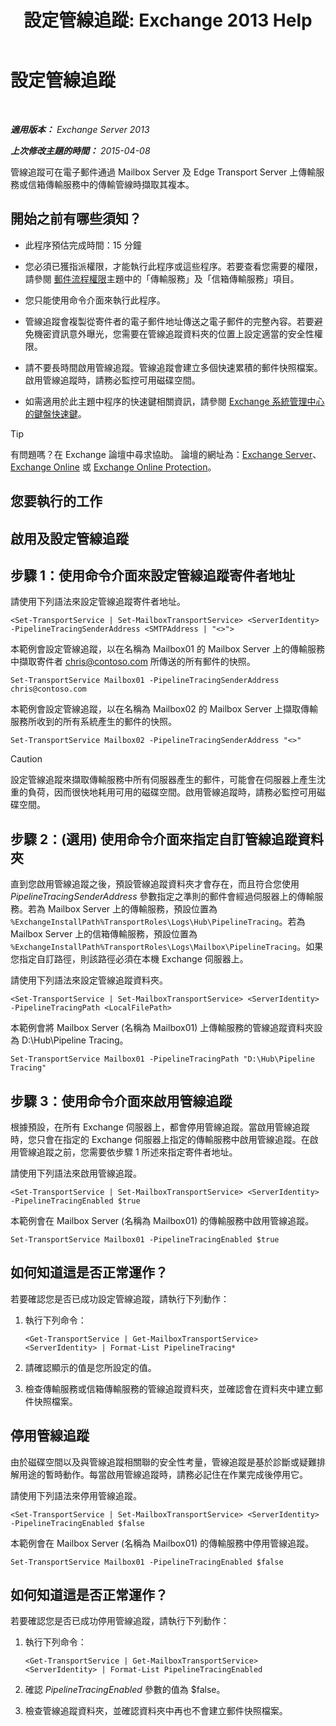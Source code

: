 ﻿---
title: '設定管線追蹤: Exchange 2013 Help'
TOCTitle: 設定管線追蹤
ms:assetid: 10293c83-2157-474e-840d-942e064a4672
ms:mtpsurl: https://technet.microsoft.com/zh-tw/library/JJ916678(v=EXCHG.150)
ms:contentKeyID: 52062515
ms.date: 05/21/2018
mtps_version: v=EXCHG.150
ms.translationtype: MT
---

# 設定管線追蹤

 

_**適用版本：** Exchange Server 2013_

_**上次修改主題的時間：** 2015-04-08_

管線追蹤可在電子郵件通過 Mailbox Server 及 Edge Transport Server 上傳輸服務或信箱傳輸服務中的傳輸管線時擷取其複本。

## 開始之前有哪些須知？

  - 此程序預估完成時間：15 分鐘

  - 您必須已獲指派權限，才能執行此程序或這些程序。若要查看您需要的權限，請參閱 [郵件流程權限](mail-flow-permissions-exchange-2013-help.md)主題中的「傳輸服務」及「信箱傳輸服務」項目。

  - 您只能使用命令介面來執行此程序。

  - 管線追蹤會複製從寄件者的電子郵件地址傳送之電子郵件的完整內容。若要避免機密資訊意外曝光，您需要在管線追蹤資料夾的位置上設定適當的安全性權限。

  - 請不要長時間啟用管線追蹤。管線追蹤會建立多個快速累積的郵件快照檔案。啟用管線追蹤時，請務必監控可用磁碟空間。

  - 如需適用於此主題中程序的快速鍵相關資訊，請參閱 [Exchange 系統管理中心的鍵盤快速鍵](keyboard-shortcuts-in-the-exchange-admin-center-exchange-online-protection-help.md)。


> [!TIP]  
> 有問題嗎？在 Exchange 論壇中尋求協助。 論壇的網址為：<a href="https://go.microsoft.com/fwlink/p/?linkid=60612">Exchange Server</a>、 <a href="https://go.microsoft.com/fwlink/p/?linkid=267542">Exchange Online</a> 或 <a href="https://go.microsoft.com/fwlink/p/?linkid=285351">Exchange Online Protection</a>。




## 您要執行的工作

## 啟用及設定管線追蹤

## 步驟 1：使用命令介面來設定管線追蹤寄件者地址

請使用下列語法來設定管線追蹤寄件者地址。

    <Set-TransportService | Set-MailboxTransportService> <ServerIdentity> -PipelineTracingSenderAddress <SMTPAddress | "<>">

本範例會設定管線追蹤，以在名稱為 Mailbox01 的 Mailbox Server 上的傳輸服務中擷取寄件者 chris@contoso.com 所傳送的所有郵件的快照。

    Set-TransportService Mailbox01 -PipelineTracingSenderAddress chris@contoso.com

本範例會設定管線追蹤，以在名稱為 Mailbox02 的 Mailbox Server 上擷取傳輸服務所收到的所有系統產生的郵件的快照。

    Set-TransportService Mailbox02 -PipelineTracingSenderAddress "<>"


> [!CAUTION]  
> 設定管線追蹤來擷取傳輸服務中所有伺服器產生的郵件，可能會在伺服器上產生沈重的負荷，因而很快地耗用可用的磁碟空間。啟用管線追蹤時，請務必監控可用磁碟空間。




## 步驟 2：(選用) 使用命令介面來指定自訂管線追蹤資料夾

直到您啟用管線追蹤之後，預設管線追蹤資料夾才會存在，而且符合您使用 *PipelineTracingSenderAddress* 參數指定之準則的郵件會經過伺服器上的傳輸服務。若為 Mailbox Server 上的傳輸服務，預設位置為 `%ExchangeInstallPath%TransportRoles\Logs\Hub\PipelineTracing`。若為 Mailbox Server 上的信箱傳輸服務，預設位置為 `%ExchangeInstallPath%TransportRoles\Logs\Mailbox\PipelineTracing`。如果您指定自訂路徑，則該路徑必須在本機 Exchange 伺服器上。

請使用下列語法來設定管線追蹤資料夾。

    <Set-TransportService | Set-MailboxTransportService> <ServerIdentity> -PipelineTracingPath <LocalFilePath>

本範例會將 Mailbox Server (名稱為 Mailbox01) 上傳輸服務的管線追蹤資料夾設為 D:\\Hub\\Pipeline Tracing。

    Set-TransportService Mailbox01 -PipelineTracingPath "D:\Hub\Pipeline Tracing"

## 步驟 3：使用命令介面來啟用管線追蹤

根據預設，在所有 Exchange 伺服器上，都會停用管線追蹤。當啟用管線追蹤時，您只會在指定的 Exchange 伺服器上指定的傳輸服務中啟用管線追蹤。在啟用管線追蹤之前，您需要依步驟 1 所述來指定寄件者地址。

請使用下列語法來啟用管線追蹤。

    <Set-TransportService | Set-MailboxTransportService> <ServerIdentity> -PipelineTracingEnabled $true

本範例會在 Mailbox Server (名稱為 Mailbox01) 的傳輸服務中啟用管線追蹤。

    Set-TransportService Mailbox01 -PipelineTracingEnabled $true

## 如何知道這是否正常運作？

若要確認您是否已成功設定管線追蹤，請執行下列動作：

1.  執行下列命令：
    
        <Get-TransportService | Get-MailboxTransportService> <ServerIdentity> | Format-List PipelineTracing*

2.  請確認顯示的值是您所設定的值。

3.  檢查傳輸服務或信箱傳輸服務的管線追蹤資料夾，並確認會在資料夾中建立郵件快照檔案。

## 停用管線追蹤

由於磁碟空間以及與管線追蹤相關聯的安全性考量，管線追蹤是基於診斷或疑難排解用途的暫時動作。每當啟用管線追蹤時，請務必記住在作業完成後停用它。

請使用下列語法來停用管線追蹤。

    <Set-TransportService | Set-MailboxTransportService> <ServerIdentity> -PipelineTracingEnabled $false

本範例會在 Mailbox Server (名稱為 Mailbox01) 的傳輸服務中停用管線追蹤。

    Set-TransportService Mailbox01 -PipelineTracingEnabled $false

## 如何知道這是否正常運作？

若要確認您是否已成功停用管線追蹤，請執行下列動作：

1.  執行下列命令：
    
        <Get-TransportService | Get-MailboxTransportService> <ServerIdentity> | Format-List PipelineTracingEnabled

2.  確認 *PipelineTracingEnabled* 參數的值為 $false。

3.  檢查管線追蹤資料夾，並確認資料夾中再也不會建立郵件快照檔案。

